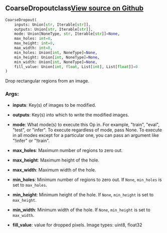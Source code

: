 ## CoarseDropout<span class="tag">class</span><a class="sourcelink" href=https://github.com/fastestimator/fastestimator/blob/r1.1/fastestimator/op/numpyop/univariate/coarse_dropout.py/#L24-L66>View source on Github</a>
```python
CoarseDropout(
	inputs: Union[str, Iterable[str]],
	outputs: Union[str, Iterable[str]],
	mode: Union[NoneType, str, Iterable[str]]=None,
	max_holes: int=8,
	max_height: int=8,
	max_width: int=8,
	min_holes: Union[int, NoneType]=None,
	min_height: Union[int, NoneType]=None,
	min_width: Union[int, NoneType]=None,
	fill_value: Union[int, float, List[int], List[float]]=0
)
```
Drop rectangular regions from an image.


<h3>Args:</h3>


* **inputs**: Key(s) of images to be modified.

* **outputs**: Key(s) into which to write the modified images.

* **mode**: What mode(s) to execute this Op in. For example, "train", "eval", "test", or "infer". To execute regardless of mode, pass None. To execute in all modes except for a particular one, you can pass an argument like "!infer" or "!train".

* **max_holes**: Maximum number of regions to zero out.

* **max_height**: Maximum height of the hole.

* **max_width**: Maximum width of the hole.

* **min_holes**: Minimum number of regions to zero out. If `None`, `min_holes` is set to `max_holes`.

* **min_height**: Minimum height of the hole. If `None`, `min_height` is set to `max_height`.

* **min_width**: Minimum width of the hole. If `None`, `min_height` is set to `max_width`.

* **fill_value**: value for dropped pixels. Image types: uint8, float32

